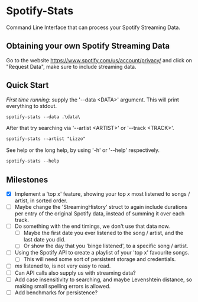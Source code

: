 # Spotify-Stats

Command Line Interface that can process your Spotify Streaming Data.

## Obtaining your own Spotify Streaming Data

Go to the website <https://www.spotify.com/us/account/privacy/> and click on "Request Data", make sure to include streaming data.

## Quick Start

*First time running*: supply the '--data \<DATA\>' argument. This will print everything to stdout.

```ps
spotify-stats --data .\data\
```

After that try searching via '--artist \<ARTIST\>' or '--track \<TRACK\>'.

```ps
spotify-stats --artist "Lizzo"
```

See help or the long help, by using '-h' or '--help' respectively.

```ps
spotify-stats --help
```

## Milestones

- [x] Implement a 'top x' feature, showing your top *x* most listened to songs / artist, in sorted order.
- [ ] Maybe change the 'StreamingHistory' struct to again include durations per entry of the original Spotify data, instead of summing it over each track.
- [ ] Do something with the end timings, we don't use that data now.
  - [ ] Maybe the first date you ever listened to the song / artist, and the last date you did.
  - [ ] Or show the day that you 'binge listened', to a specific song / artist.
- [ ] Using the Spotify API to create a playlist of your 'top x' favourite songs.
  - [ ] This will need some sort of persistent storage and credentials.
- [ ] *ms* listened to, is not very easy to read.
- [ ] Can API calls also supply us with streaming data?
- [ ] Add case insensitivity to searching, and maybe Levenshtein distance, so making small spelling errors is allowed.
- [ ] Add benchmarks for persistence?
